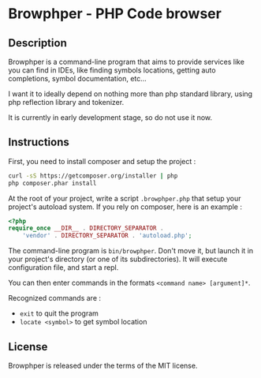 # Browphper - PHP Code browser

## Description

Browphper is a command-line program that aims to provide services like
you can find in IDEs, like finding symbols locations, getting auto
completions, symbol documentation, etc...

I want it to ideally depend on nothing more than php standard library,
using php reflection library and tokenizer.

It is currently in early development stage, so do not use it now.

## Instructions

First, you need to install composer and setup the project :

```sh
curl -sS https://getcomposer.org/installer | php
php composer.phar install
```

At the root of your project, write a script `.browphper.php` that
setup your project's autoload system. If you rely on composer, here is
an example :

```php
<?php
require_once __DIR__ . DIRECTORY_SEPARATOR .
    'vendor' . DIRECTORY_SEPARATOR . 'autoload.php';
```

The command-line program is `bin/browphper`. Don't move it, but launch
it in your project's directory (or one of its subdirectories). It will
execute configuration file, and start a repl.

You can then enter commands in the formats `<command name> [argument]*`.

Recognized commands are :
- `exit` to quit the program
- `locate <symbol>` to get symbol location

## License

Browphper is released under the terms of the MIT license.
